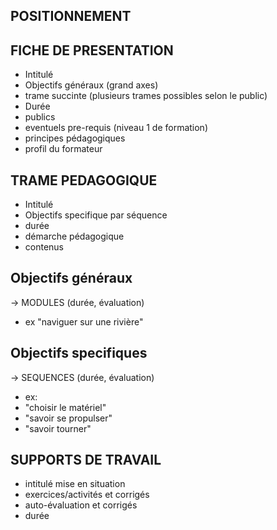 
<!--

---
title: Architecture Pédagogique
description: fiche de présentation, objectifs pédagogiques, ...
image_url: 
licence: CC-BY-SA
---

-->

## POSITIONNEMENT

## FICHE DE PRESENTATION
- Intitulé
- Objectifs généraux (grand axes)
- trame succinte (plusieurs trames possibles selon le public)
- Durée
- publics
- eventuels pre-requis (niveau 1 de formation)
- principes pédagogiques
- profil du formateur

## TRAME PEDAGOGIQUE
- Intitulé
- Objectifs specifique par séquence
- durée
- démarche pédagogique
- contenus


## Objectifs généraux
-> MODULES (durée, évaluation)
- ex "naviguer sur une rivière"

## Objectifs specifiques
-> SEQUENCES (durée, évaluation)
- ex:
 - "choisir le matériel"
 - "savoir se propulser"
 - "savoir tourner"
 
 
 ## SUPPORTS DE TRAVAIL
 - intitulé mise en situation
 - exercices/activités et corrigés
 - auto-évaluation et corrigés
 - durée
